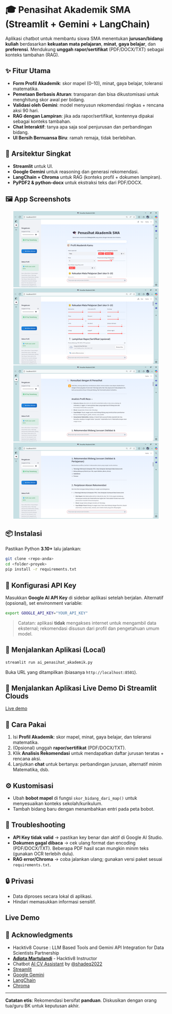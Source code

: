 # 🎓 Penasihat Akademik SMA (Streamlit + Gemini + LangChain)

Aplikasi chatbot untuk membantu siswa SMA menentukan **jurusan/bidang kuliah** berdasarkan **kekuatan mata pelajaran**, **minat**, **gaya belajar**, dan **preferensi**. Mendukung **unggah rapor/sertifikat** (PDF/DOCX/TXT) sebagai konteks tambahan (RAG).

## ✨ Fitur Utama
- **Form Profil Akademik**: skor mapel (0–10), minat, gaya belajar, toleransi matematika.
- **Pemetaan Berbasis Aturan**: transparan dan bisa dikustomisasi untuk menghitung skor awal per bidang.
- **Validasi oleh Gemini**: model menyusun rekomendasi ringkas + rencana aksi 90 hari.
- **RAG dengan Lampiran**: jika ada rapor/sertifikat, kontennya dipakai sebagai konteks tambahan.
- **Chat Interaktif**: tanya apa saja soal penjurusan dan perbandingan bidang.
- **UI Bersih Bernuansa Biru**: ramah remaja, tidak berlebihan.

## 🧩 Arsitektur Singkat
- **Streamlit** untuk UI.
- **Google Gemini** untuk reasoning dan generasi rekomendasi.
- **LangChain + Chroma** untuk RAG (konteks profil + dokumen lampiran).
- **PyPDF2 & python-docx** untuk ekstraksi teks dari PDF/DOCX.

## 🖼️ App Screenshots
<p align="center">
  <img src="imgs/screenshot_1.png" style="width:90%;" />
  <img src="imgs/screenshot_2.png" style="width:90%;" />
  <img src="imgs/screenshot_3.png" style="width:90%;" />
  <img src="imgs/screenshot_4.png" style="width:90%;" />
</p>

## 📦 Instalasi
Pastikan Python **3.10+** lalu jalankan:

```bash
git clone <repo-anda>
cd <folder-proyek>
pip install -r requirements.txt
```

## 🔑 Konfigurasi API Key
Masukkan **Google AI API Key** di sidebar aplikasi setelah berjalan. Alternatif (opsional), set environment variable:

```bash
export GOOGLE_API_KEY="YOUR_API_KEY"
```

> Catatan: aplikasi **tidak** mengakses internet untuk mengambil data eksternal; rekomendasi disusun dari profil dan pengetahuan umum model.

## 🚀 Menjalankan Aplikasi (Local)

```bash
streamlit run ai_penasihat_akademik.py
```

Buka URL yang ditampilkan (biasanya `http://localhost:8501`).

## 🚀 Menjalankan Aplikasi Live Demo Di Streamlit Clouds
[Live demo](https://penasihat-akademik.streamlit.app/)

## 📝 Cara Pakai
1. Isi **Profil Akademik**: skor mapel, minat, gaya belajar, dan toleransi matematika.
2. (Opsional) unggah **rapor/sertifikat** (PDF/DOCX/TXT).
3. Klik **Analisis Rekomendasi** untuk mendapatkan daftar jurusan teratas + rencana aksi.
4. Lanjutkan **chat** untuk bertanya: perbandingan jurusan, alternatif minim Matematika, dsb.

## ⚙️ Kustomisasi
- Ubah **bobot mapel** di fungsi `skor_bidang_dari_map()` untuk menyesuaikan konteks sekolah/kurikulum.
- Tambah bidang baru dengan menambahkan entri pada peta bobot.

## 🛟 Troubleshooting
- **API Key tidak valid** → pastikan key benar dan aktif di Google AI Studio.
- **Dokumen gagal dibaca** → cek ulang format dan encoding (PDF/DOCX/TXT). Beberapa PDF hasil scan mungkin minim teks (gunakan OCR terlebih dulu).
- **RAG error/Chroma** → coba jalankan ulang; gunakan versi paket sesuai `requirements.txt`.

## 🔒 Privasi
- Data diproses secara lokal di aplikasi.
- Hindari memasukkan informasi sensitif.

## Live Demo

## 🙏 Acknowledgments
- Hacktiv8 Course : LLM Based Tools and Gemini API Integration for Data Scientists Partnership
- **[Adipta Martulandi](https://www.linkedin.com/in/adiptamartulandi/)** - Hacktiv8 Instructor 
- Chatbot [AI CV Assistant](https://cvassistant.streamlit.app/) by [@shadeq2022](https://github.com/shadeq2022)
- [Streamlit](https://streamlit.io/)
- [Google Gemini](https://ai.google.dev/)
- [LangChain](https://python.langchain.com/)
- [Chroma](https://www.trychroma.com/)

---
**Catatan etis**: Rekomendasi bersifat **panduan**. Diskusikan dengan orang tua/guru BK untuk keputusan akhir.
